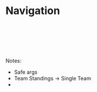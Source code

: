 # Navigation

<pre>
<code class="xml" data-trim data-noescape data-line-numbers=""><script type="text/template">
<action
    android:id="@+id/actionGoToTeam"
    app:destination="@id/singleTeamFragment">
    <argument
        android:name="teamId"
        app:argType="string" />
    <argument
        android:name="teamName"
        app:argType="string" />
</action>
</script></code>
</pre>

<pre>
<code class="kotlin" data-trim data-noescape data-line-numbers=""><script type="text/template">
binding.clickListener = View.OnClickListener { view ->
    val action = NavGraphDirections.actionGoToTeam(
        standingsTeamItem.uiTeamStanding.teamId,
        standingsTeamItem.uiTeamStanding.teamName
    )
    view.findNavController().navigate(action)
}
</script></code>
</pre>

Notes:
* Safe args
* Team Standings -> Single Team
* 